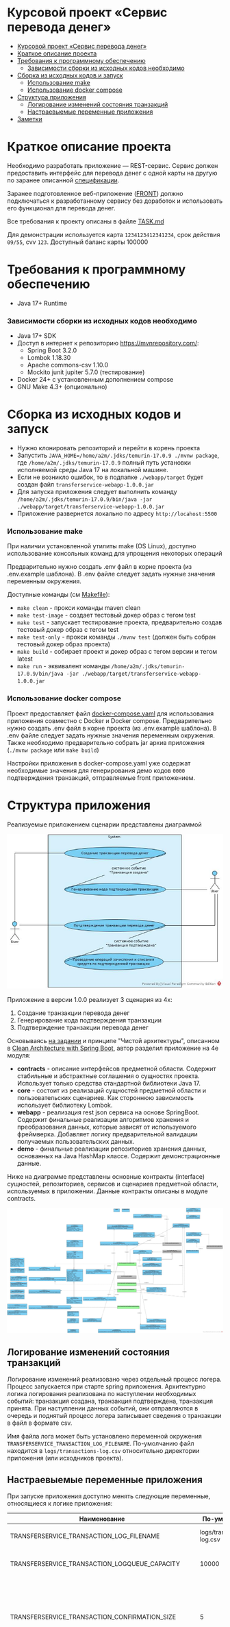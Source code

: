 # Курсовой проект «Сервис перевода денег»

<!-- TOC -->
* [Курсовой проект «Сервис перевода денег»](#курсовой-проект-сервис-перевода-денег)
* [Краткое описание проекта](#краткое-описание-проекта)
* [Требования к программному обеспечению](#требования-к-программному-обеспечению)
    * [Зависимости сборки из исходных кодов необходимо](#зависимости-сборки-из-исходных-кодов-необходимо)
* [Сборка из исходных кодов и запуск](#сборка-из-исходных-кодов-и-запуск)
    * [Использование make](#использование-make)
    * [Использование docker compose](#использование-docker-compose)
* [Структура приложения](#структура-приложения)
  * [Логирование изменений состояния транзакций](#логирование-изменений-состояния-транзакций)
  * [Настраевыемые переменные приложения](#настраевыемые-переменные-приложения)
* [Заметки](#заметки)
<!-- TOC -->

# Краткое описание проекта

Необходимо разработать приложение — REST-сервис. Сервис должен предоставить интерфейс для перевода денег с одной карты
на другую по заранее описанной [спецификации](./doc/openapi.yaml).

Заранее подготовленное веб-приложение ([FRONT](https://serp-ya.github.io/card-transfer/)) должно подключаться к
разработанному сервису без доработок и использовать его функционал для перевода денег.

Все требования к проекту описаны в файле [TASK.md](./TASK.md)

Для демонстрации используется карта `1234123412341234`, срок действия `09/55`, cvv `123`. Доступный баланс карты 100000

# Требования к программному обеспечению

* Java 17+ Runtime

### Зависимости сборки из исходных кодов необходимо

* Java 17+ SDK
* Доступ в интернет к репозиторию https://mvnrepository.com/:
    * Spring Boot 3.2.0
    * Lombok 1.18.30
    * Apache commons-csv 1.10.0
    * Mockito junit jupiter 5.7.0 (тестирование)
* Docker 24+ с установленным дополнением compose
* GNU Make 4.3+ (опционально)

# Сборка из исходных кодов и запуск

* Нужно клонировать репозиторий и перейти в корень проекта
* Запустить `JAVA_HOME=/home/a2m/.jdks/temurin-17.0.9 ./mvnw package`, где `/home/a2m/.jdks/temurin-17.0.9` полный путь
  установки исполняемой среды Java 17 на локальной машине.
* Если не возникло ошибок, то в подпапке `./webapp/target` будет создан файл `transferservice-webapp-1.0.0.jar`
* Для запуска приложения следует выполнить команду
  `/home/a2m/.jdks/temurin-17.0.9/bin/java -jar ./webapp/target/transferservice-webapp-1.0.0.jar`
* Приложение развернется локально по адресу `http://locahost:5500`

### Использование make

При наличии установленной утилиты make (OS Linux), доступно использование консольных команд для упрощения некоторых
операций

Предварительно нужно создать .env файл в корне проекта (из .env.example шаблона). В .env файле следует задать нужные
значения переменным окружения.

Доступные команды (см [Makefile](./Makefile)):

* `make clean` - прокси команды maven clean
* `make test-image` - создает тестовый докер образ с тегом test
* `make test` - запускает тестирование проекта, предварительно создав тестовый докер образ с тегом test
* `make test-only` - прокси команды `./mvnw test` (должен быть собран тестовый докер образ проекта)
* `make build` - собирает проект и докер образ с тегом версии и тегом latest
* `make run` - эквивалент
  команды `/home/a2m/.jdks/temurin-17.0.9/bin/java -jar ./webapp/target/transferservice-webapp-1.0.0.jar`

### Использование docker compose

Проект предоставляет файл [docker-compose.yaml](./docker-compose.yaml) для использования приложения совместно с Docker и
Docker compose. Предварительно нужно создать .env файл в корне проекта (из .env.example шаблона). В .env файле следует
задать нужные значения переменным окружения. Также необходимо предварительно собрать jar архив
приложения (`./mvnw package` или `make build`)

Настройки приложения в docker-compose.yaml уже содержат необходимые значения для генерирования демо кодов `0000`
подтверждения транзакций, отправляемые front приложением.

# Структура приложения

Реализуемые приложением сценарии представлены диаграммой

![Use cases](./doc/transfer-cases.jpg)

Приложение в версии 1.0.0 реализует 3 сценария из 4х:

1. Создание транзакции перевода денег
2. Генерирование кода подтверждения транзакции
3. Подтверждение транзакции перевода денег

Основываясь [на задании](./TASK.md) и принципе "Чистой архитектуры", описанном
в [Clean Architecture with Spring Boot](https://www.baeldung.com/spring-boot-clean-architecture),
автор разделил приложение на 4е модуля:

* **contracts** - описание интерфейсов предметной области. Содержит стабильные и абстрактные соглашения о сущностях
  проекта. Использует только средства стандартной библиотеки Java 17.
* **core** - состоит из реализаций сущностей предметной области и пользовательских сценариев.
  Как стороннюю зависимость использует библиотеку Lombok.
* **webapp** - реализация rest json сервиса на основе SpringBoot. Содержит финальные реализации алгоритмов хранения и
  преобразования данных, которые зависят от используемого фреймверка. Добавляет логику предварительной валидации
  получаемых пользовательских данных.
* **demo** - финальные реализации репозиториев хранения данных, основанных на Java HashMap классе. Содержит
  демонстрационные данные.

Ниже на диаграмме представлены основные контракты (interface) сущностей, репозиториев, сервисов и сценариев предметной
области, используемых в приложении. Данные контракты описаны в модуле contracts.

![Contracts](./doc/contracts.jpg)

## Логирование изменений состояния транзакций

Логирование изменений реализовано через отдельный процесс логера. Процесс запускается при старте spring приложения.
Архитектурно логика логирования реализована по наступлении необходимых событий: транзакция создана, транзакция
подтверждена,
транзакция принята. При наступлении данных событий, они отправляются в очередь и поднятый процесс логера записывает
сведения о транзакции в файл в формате csv.

Имя файла лога может быть установлено переменной окружения `TRANSFERSERVICE_TRANSACTION_LOG_FILENAME`. По-умолчанию
файл находится в `logs/transactions-log.csv` относительно директории приложения (или исходников проекта).

## Настраевыемые переменные приложения

При запуске приложения доступно менять следующие переменные, относящиеся к логике приложения:

| Наименование                                      | По-умолчанию              | Описание                                                                                                                   |
|---------------------------------------------------|---------------------------|----------------------------------------------------------------------------------------------------------------------------|
| TRANSFERSERVICE_TRANSACTION_LOG_FILENAME          | logs/transactions-log.csv | Имя файла лога состояний транзакций                                                                                        |
| TRANSFERSERVICE_TRANSACTION_LOGQUEUE_CAPACITY     | 10000                     | Максимальная длина очереди лога транзакций                                                                                 |
| TRANSFERSERVICE_TRANSACTION_CONFIRMATION_SIZE     | 5                         | Количество символов в коде подтверждения транзакции. Для демо front приложения необходимо указать значение 4               |
| TRANSFERSERVICE_TRANSACTION_CONFIRMATION_TEMPLATE | 0123456789                | Набор символов для кода подтверждения. Для демо front приложение необходимо указать строковое значение из нулей (`000000`) |

# Заметки

* При сборке проекта возникает циклическая зависимость в интеграционных тестах, так как требуется наличие docker образа
  с тегом test, для которого нужно собранное приложение, которое невозможно без прохождения тестов... Текущее решение -
  это сборка проекта с пропуском тестирования (`./mvnw clean package -Dmaven.test.skip`), создание тестового образа и
  затем сборка проекта с тестированием. Как другой возможный вариант - вынесение интеграционных тестов в отдельный
  проект (или модуль), и усложнение процесса релиза: сборка с прохождением юнит тестов, сборка тестового образа,
  прохождение интеграционного тестирования, сборка релиза и docker образа с теггированием.

